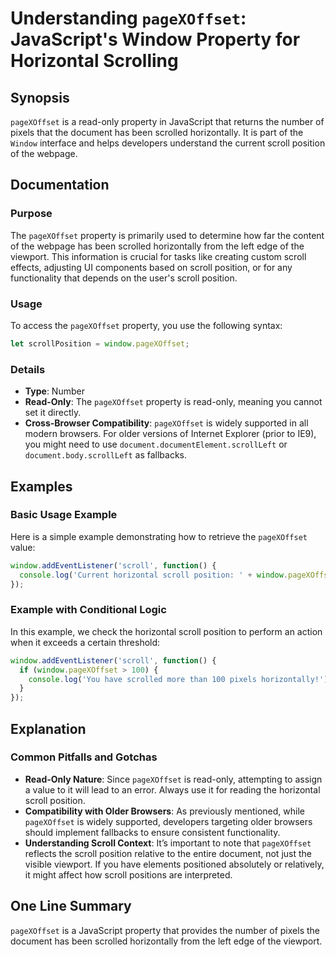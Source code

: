 <!--
Meta Description: # Understanding `pageXOffset`: JavaScript's Window Property for Horizontal Scrolling ## Synopsis `pageXOffset` is a read-only property in JavaScript t...
Meta Keywords: pagexoffset, scroll, window, position, javascript
-->

# Understanding `pageXOffset`: JavaScript's Window Property for Horizontal Scrolling

## Synopsis
`pageXOffset` is a read-only property in JavaScript that returns the number of pixels that the document has been scrolled horizontally. It is part of the `Window` interface and helps developers understand the current scroll position of the webpage.

## Documentation
### Purpose
The `pageXOffset` property is primarily used to determine how far the content of the webpage has been scrolled horizontally from the left edge of the viewport. This information is crucial for tasks like creating custom scroll effects, adjusting UI components based on scroll position, or for any functionality that depends on the user's scroll position.

### Usage
To access the `pageXOffset` property, you use the following syntax:

```javascript
let scrollPosition = window.pageXOffset;
```

### Details
- **Type**: Number
- **Read-Only**: The `pageXOffset` property is read-only, meaning you cannot set it directly.
- **Cross-Browser Compatibility**: `pageXOffset` is widely supported in all modern browsers. For older versions of Internet Explorer (prior to IE9), you might need to use `document.documentElement.scrollLeft` or `document.body.scrollLeft` as fallbacks.

## Examples
### Basic Usage Example
Here is a simple example demonstrating how to retrieve the `pageXOffset` value:

```javascript
window.addEventListener('scroll', function() {
  console.log('Current horizontal scroll position: ' + window.pageXOffset);
});
```

### Example with Conditional Logic
In this example, we check the horizontal scroll position to perform an action when it exceeds a certain threshold:

```javascript
window.addEventListener('scroll', function() {
  if (window.pageXOffset > 100) {
    console.log('You have scrolled more than 100 pixels horizontally!');
  }
});
```

## Explanation
### Common Pitfalls and Gotchas
- **Read-Only Nature**: Since `pageXOffset` is read-only, attempting to assign a value to it will lead to an error. Always use it for reading the horizontal scroll position.
- **Compatibility with Older Browsers**: As previously mentioned, while `pageXOffset` is widely supported, developers targeting older browsers should implement fallbacks to ensure consistent functionality.
- **Understanding Scroll Context**: It’s important to note that `pageXOffset` reflects the scroll position relative to the entire document, not just the visible viewport. If you have elements positioned absolutely or relatively, it might affect how scroll positions are interpreted.

## One Line Summary
`pageXOffset` is a JavaScript property that provides the number of pixels the document has been scrolled horizontally from the left edge of the viewport.